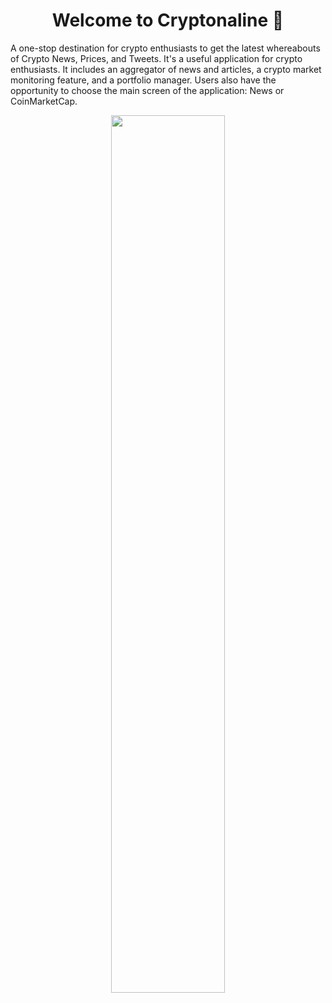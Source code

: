 <h1 align="center">Welcome to Cryptonaline 🦊</h1>

A one-stop destination for crypto enthusiasts to get the latest whereabouts of Crypto News, Prices, and Tweets. It's a useful application for crypto enthusiasts. It includes an aggregator of news and articles, a crypto market monitoring feature, and a portfolio manager. Users also have the opportunity to choose the main screen of the application: News or CoinMarketCap.
 
<div align="center"> 
<img src="https://user-images.githubusercontent.com/61475220/154800438-9a53900e-97ac-4698-a674-39d2ebf6940b.png" width="60%" align="center">
</div>
